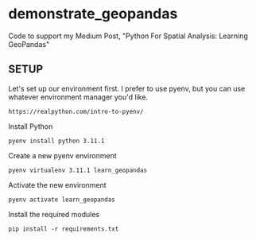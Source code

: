 # demonstrate_geopandas
Code to support my Medium Post, "Python For Spatial Analysis: Learning GeoPandas"

## SETUP ##
Let's set up our environment first. I prefer to use pyenv, but you can use whatever environment manager you'd like.

    https://realpython.com/intro-to-pyenv/

Install Python

    pyenv install python 3.11.1

Create a new pyenv environment

    pyenv virtualenv 3.11.1 learn_geopandas

Activate the new environment

    pyenv activate learn_geopandas

Install the required modules

    pip install -r requirements.txt

